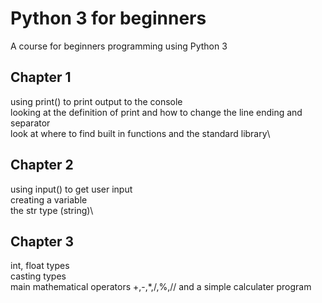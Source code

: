 # Python 3 for beginners
A course for beginners programming using Python 3

## Chapter 1

using print() to print output to the console\
looking at the definition of print and how to change the line ending and separator\
look at where to find built in functions and the standard library\

## Chapter 2

using input() to get user input\
creating a variable\
the str type (string)\

## Chapter 3

int, float types\
casting types\
main mathematical operators +,-,*,/,%,// and a simple calculater program

